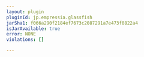 ```yaml
---
layout: plugin
pluginId: jp.empressia.glassfish
jarSha1: f066a290f2184ef7673c2087291a7e473f0822a4
isJarAvailable: true
error: NONE
violations: []

---
```

